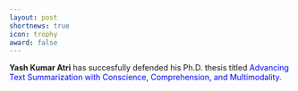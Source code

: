 ```yaml
---
layout: post
shortnews: true
icon: trophy
award: false
---
```

  
<b>Yash Kumar Atri</b> has succesfully defended his Ph.D. thesis titled <font color="blue">Advancing Text Summarization with Conscience, Comprehension, and Multimodality.</font>



